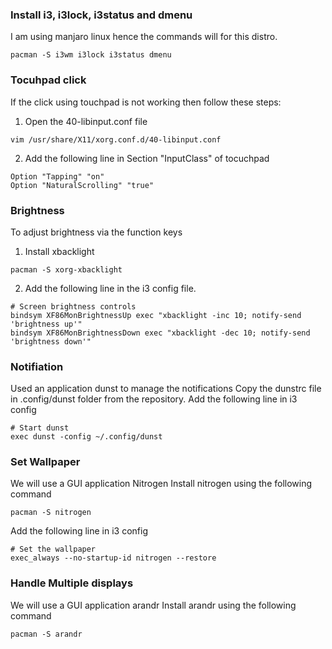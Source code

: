 ### Install i3, i3lock, i3status and dmenu
I am using manjaro linux hence the commands will for this distro.
```shell
pacman -S i3wm i3lock i3status dmenu
```
### Tocuhpad click
If the click using touchpad is not working then follow these steps:
1. Open the 40-libinput.conf file
```shell
vim /usr/share/X11/xorg.conf.d/40-libinput.conf
```
2. Add the following line in Section "InputClass" of tocuchpad
```shell
Option "Tapping" "on"
Option "NaturalScrolling" "true"
```

### Brightness
To adjust brightness via the function keys
1. Install xbacklight
```shell
pacman -S xorg-xbacklight
```
2. Add the following line in the i3 config file.
```shell
# Screen brightness controls
bindsym XF86MonBrightnessUp exec "xbacklight -inc 10; notify-send 'brightness up'"
bindsym XF86MonBrightnessDown exec "xbacklight -dec 10; notify-send 'brightness down'"
``` 

### Notifiation
Used an application dunst to manage the notifications
Copy the dunstrc file in .config/dunst folder from the repository.
Add the following line in i3 config
```shell
# Start dunst
exec dunst -config ~/.config/dunst
```

### Set Wallpaper
We will use a GUI application Nitrogen
Install nitrogen using the following command
```shell
pacman -S nitrogen
```
Add the following line in i3 config
```shell
# Set the wallpaper
exec_always --no-startup-id nitrogen --restore
```

### Handle Multiple displays
We will use a GUI application arandr
Install arandr using the following command
```shell
pacman -S arandr
```